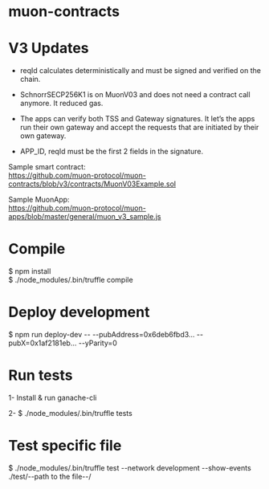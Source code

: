 # muon-contracts

# V3 Updates

- reqId calculates deterministically and must be signed and verified on the chain.

- SchnorrSECP256K1 is on MuonV03 and does not need a contract call anymore. It reduced gas.

- The apps can verify both TSS and Gateway signatures. It let’s the apps run their own gateway and accept the requests that are initiated by their own gateway.

- APP_ID, reqId must be the first 2 fields in the signature.

Sample smart contract:  
https://github.com/muon-protocol/muon-contracts/blob/v3/contracts/MuonV03Example.sol  

Sample MuonApp:  
https://github.com/muon-protocol/muon-apps/blob/master/general/muon_v3_sample.js  

# Compile
$ npm install  
$ ./node_modules/.bin/truffle compile  

# Deploy development
$ npm run deploy-dev -- --pubAddress=0x6deb6fbd3... --pubX=0x1af2181eb... --yParity=0

# Run tests  
1- Install & run ganache-cli  
  
2- $ ./node_modules/.bin/truffle tests  

# Test specific file
$ ./node_modules/.bin/truffle test --network development --show-events ./test/--path to the file--/
